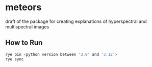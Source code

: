 # meteors

draft of the package for creating explanations of hyperspectral and multispectral images

## How to Run

```bash
rye pin <python version between '3.9' and '3.12'>
rye sync
```
